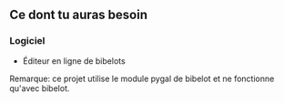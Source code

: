 ## Ce dont tu auras besoin

### Logiciel

+ Éditeur en ligne de bibelots

Remarque: ce projet utilise le module pygal de bibelot et ne fonctionne qu'avec bibelot.